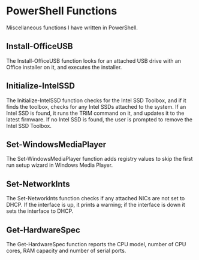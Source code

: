 # PowerShell Functions
Miscellaneous functions I have written in PowerShell.

## Install-OfficeUSB
The Install-OfficeUSB function looks for an attached USB drive with an Office installer on it, and executes the installer.

## Initialize-IntelSSD
The Initialize-IntelSSD function checks for the Intel SSD Toolbox, and if it finds the toolbox, checks for any Intel SSDs attached to the system. If an Intel SSD is found, it runs the TRIM command on it, and updates it to the latest firmware. If no Intel SSD is found, the user is prompted to remove the Intel SSD Toolbox.

## Set-WindowsMediaPlayer
The Set-WindowsMediaPlayer function adds registry values to skip the first run setup wizard in Windows Media Player.

## Set-NetworkInts
The Set-NetworkInts function checks if any attached NICs are not set to DHCP. If the interface is up, it prints a warning; if the interface is down it sets the interface to DHCP.

## Get-HardwareSpec
The Get-HardwareSpec function reports the CPU model, number of CPU cores, RAM capacity and number of serial ports.

